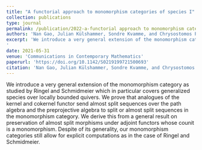 ```yaml
---
title: "A functorial approach to monomorphism categories of species I"
collection: publications
type: journal
permalink: /publication/2022-a-functorial approach to monomorphism categories of species
authors: 'Nan Gao, Julian Külshammer, Sondre Kvamme, and Chrysostomos Psaroudakis'
excerpt: 'We introduce a very general extension of the monomorphism category as studied by Ringel and Schmidmeier which in particular covers generalized species over locally bounded quivers. We prove that analogues of the kernel and cokernel functor send almost split sequences over the path algebra and the preprojective algebra to split or almost split sequences in the monomorphism category. We derive this from a general result on preservation of almost split morphisms under adjoint functors whose counit is a monomorphism. Despite of its generality, our monomorphism categories still allow for explicit computations as in the case of Ringel and Schmidmeier.
'
date: 2021-05-31
venue: 'Communications in Contemporary Mathematics'
paperurl: 'https://doi.org/10.1142/S0219199721500693'
citation: 'Nan Gao, Julian Külshammer, Sondre Kvamme, and Chrysostomos Psaroudakis (2022). &quot;A functorial approach to monomorphism categories of species I.&quot; to appear in: <i>Communications in Contemporary Mathematics</i>.'
---
```

We introduce a very general extension of the monomorphism category as studied by Ringel and Schmidmeier which in particular covers generalized species over locally bounded quivers. We prove that analogues of the kernel and cokernel functor send almost split sequences over the path algebra and the preprojective algebra to split or almost split sequences in the monomorphism category. We derive this from a general result on preservation of almost split morphisms under adjoint functors whose counit is a monomorphism. Despite of its generality, our monomorphism categories still allow for explicit computations as in the case of Ringel and Schmidmeier.

